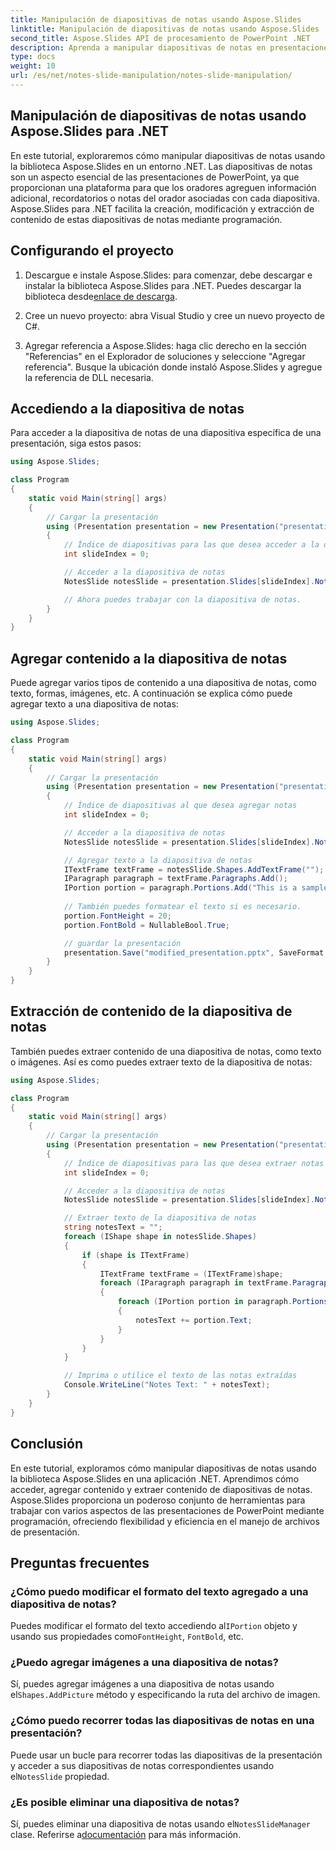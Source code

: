 ```yaml
---
title: Manipulación de diapositivas de notas usando Aspose.Slides
linktitle: Manipulación de diapositivas de notas usando Aspose.Slides
second_title: Aspose.Slides API de procesamiento de PowerPoint .NET
description: Aprenda a manipular diapositivas de notas en presentaciones de PowerPoint usando Aspose.Slides para .NET. Esta guía paso a paso cubre el acceso, la adición y extracción de contenido de diapositivas de notas con ejemplos de código fuente.
type: docs
weight: 10
url: /es/net/notes-slide-manipulation/notes-slide-manipulation/
---
```

## Manipulación de diapositivas de notas usando Aspose.Slides para .NET

En este tutorial, exploraremos cómo manipular diapositivas de notas usando la biblioteca Aspose.Slides en un entorno .NET. Las diapositivas de notas son un aspecto esencial de las presentaciones de PowerPoint, ya que proporcionan una plataforma para que los oradores agreguen información adicional, recordatorios o notas del orador asociadas con cada diapositiva. Aspose.Slides para .NET facilita la creación, modificación y extracción de contenido de estas diapositivas de notas mediante programación.

## Configurando el proyecto

1.  Descargue e instale Aspose.Slides: para comenzar, debe descargar e instalar la biblioteca Aspose.Slides para .NET. Puedes descargar la biblioteca desde[enlace de descarga](https://releases.aspose.com/slides/net/).

2. Cree un nuevo proyecto: abra Visual Studio y cree un nuevo proyecto de C#.

3. Agregar referencia a Aspose.Slides: haga clic derecho en la sección "Referencias" en el Explorador de soluciones y seleccione "Agregar referencia". Busque la ubicación donde instaló Aspose.Slides y agregue la referencia de DLL necesaria.

## Accediendo a la diapositiva de notas

Para acceder a la diapositiva de notas de una diapositiva específica de una presentación, siga estos pasos:

```csharp
using Aspose.Slides;

class Program
{
    static void Main(string[] args)
    {
        // Cargar la presentación
        using (Presentation presentation = new Presentation("presentation.pptx"))
        {
            // Índice de diapositivas para las que desea acceder a la diapositiva de notas
            int slideIndex = 0;

            // Acceder a la diapositiva de notas
            NotesSlide notesSlide = presentation.Slides[slideIndex].NotesSlide;

            // Ahora puedes trabajar con la diapositiva de notas.
        }
    }
}
```

## Agregar contenido a la diapositiva de notas

Puede agregar varios tipos de contenido a una diapositiva de notas, como texto, formas, imágenes, etc. A continuación se explica cómo puede agregar texto a una diapositiva de notas:

```csharp
using Aspose.Slides;

class Program
{
    static void Main(string[] args)
    {
        // Cargar la presentación
        using (Presentation presentation = new Presentation("presentation.pptx"))
        {
            // Índice de diapositivas al que desea agregar notas
            int slideIndex = 0;

            // Acceder a la diapositiva de notas
            NotesSlide notesSlide = presentation.Slides[slideIndex].NotesSlide;

            // Agregar texto a la diapositiva de notas
            ITextFrame textFrame = notesSlide.Shapes.AddTextFrame("");
            IParagraph paragraph = textFrame.Paragraphs.Add();
            IPortion portion = paragraph.Portions.Add("This is a sample note text.");
            
            // También puedes formatear el texto si es necesario.
            portion.FontHeight = 20;
            portion.FontBold = NullableBool.True;

            // guardar la presentación
            presentation.Save("modified_presentation.pptx", SaveFormat.Pptx);
        }
    }
}
```

## Extracción de contenido de la diapositiva de notas

También puedes extraer contenido de una diapositiva de notas, como texto o imágenes. Así es como puedes extraer texto de la diapositiva de notas:

```csharp
using Aspose.Slides;

class Program
{
    static void Main(string[] args)
    {
        // Cargar la presentación
        using (Presentation presentation = new Presentation("presentation.pptx"))
        {
            // Índice de diapositivas para las que desea extraer notas
            int slideIndex = 0;

            // Acceder a la diapositiva de notas
            NotesSlide notesSlide = presentation.Slides[slideIndex].NotesSlide;

            // Extraer texto de la diapositiva de notas
            string notesText = "";
            foreach (IShape shape in notesSlide.Shapes)
            {
                if (shape is ITextFrame)
                {
                    ITextFrame textFrame = (ITextFrame)shape;
                    foreach (IParagraph paragraph in textFrame.Paragraphs)
                    {
                        foreach (IPortion portion in paragraph.Portions)
                        {
                            notesText += portion.Text;
                        }
                    }
                }
            }

            // Imprima o utilice el texto de las notas extraídas
            Console.WriteLine("Notes Text: " + notesText);
        }
    }
}
```

## Conclusión

En este tutorial, exploramos cómo manipular diapositivas de notas usando la biblioteca Aspose.Slides en una aplicación .NET. Aprendimos cómo acceder, agregar contenido y extraer contenido de diapositivas de notas. Aspose.Slides proporciona un poderoso conjunto de herramientas para trabajar con varios aspectos de las presentaciones de PowerPoint mediante programación, ofreciendo flexibilidad y eficiencia en el manejo de archivos de presentación.

## Preguntas frecuentes

### ¿Cómo puedo modificar el formato del texto agregado a una diapositiva de notas?

 Puedes modificar el formato del texto accediendo al`IPortion` objeto y usando sus propiedades como`FontHeight`, `FontBold`, etc.

### ¿Puedo agregar imágenes a una diapositiva de notas?

 Sí, puedes agregar imágenes a una diapositiva de notas usando el`Shapes.AddPicture` método y especificando la ruta del archivo de imagen.

### ¿Cómo puedo recorrer todas las diapositivas de notas en una presentación?

 Puede usar un bucle para recorrer todas las diapositivas de la presentación y acceder a sus diapositivas de notas correspondientes usando el`NotesSlide` propiedad.

### ¿Es posible eliminar una diapositiva de notas?

Sí, puedes eliminar una diapositiva de notas usando el`NotesSlideManager` clase. Referirse a[documentación](https://reference.aspose.com/slides/net/aspose.slides/notesslide/) para más información.
